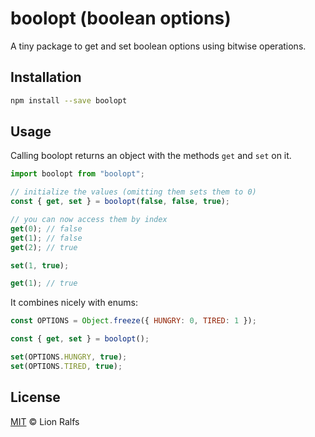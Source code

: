# boolopt (boolean options)



A tiny package to get and set boolean options using bitwise operations.

## Installation

```bash
npm install --save boolopt
```

## Usage

Calling boolopt returns an object with the methods `get` and `set` on it.

```js
import boolopt from "boolopt";

// initialize the values (omitting them sets them to 0)
const { get, set } = boolopt(false, false, true);

// you can now access them by index
get(0); // false
get(1); // false
get(2); // true

set(1, true);

get(1); // true
```

It combines nicely with enums:

```js
const OPTIONS = Object.freeze({ HUNGRY: 0, TIRED: 1 });

const { get, set } = boolopt();

set(OPTIONS.HUNGRY, true);
set(OPTIONS.TIRED, true);
```

## License

[MIT](LICENSE) © Lion Ralfs
